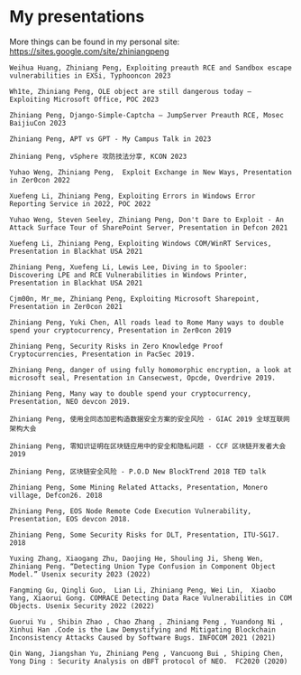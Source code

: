 # My presentations

More things can be found in my personal site: https://sites.google.com/site/zhiniangpeng


    Weihua Huang, Zhiniang Peng, Exploiting preauth RCE and Sandbox escape vulnerabilities in EXSi, Typhooncon 2023
    
    Wh1te, Zhiniang Peng, OLE object are still dangerous today — Exploiting Microsoft Office, POC 2023
    
    Zhiniang Peng, Django-Simple-Captcha — JumpServer Preauth RCE, Mosec BaijiuCon 2023

    Zhiniang Peng, APT vs GPT - My Campus Talk in 2023
    
    Zhiniang Peng, vSphere 攻防技法分享, KCON 2023
    
    Yuhao Weng, Zhiniang Peng,  Exploit Exchange in New Ways, Presentation in Zer0con 2022
    
    Xuefeng Li, Zhiniang Peng, Exploiting Errors in Windows Error Reporting Service in 2022, POC 2022
    
    Yuhao Weng, Steven Seeley, Zhiniang Peng, Don't Dare to Exploit - An Attack Surface Tour of SharePoint Server, Presentation in Defcon 2021
    
    Xuefeng Li, Zhiniang Peng, Exploiting Windows COM/WinRT Services, Presentation in Blackhat USA 2021
    
    Zhiniang Peng, Xuefeng Li, Lewis Lee, Diving in to Spooler: Discovering LPE and RCE Vulnerabilities in Windows Printer, Presentation in Blackhat USA 2021
    
    Cjm00n, Mr_me, Zhiniang Peng, Exploiting Microsoft Sharepoint, Presentation in Zer0con 2021
    
    Zhiniang Peng, Yuki Chen, All roads lead to Rome Many ways to double spend your cryptocurrency, Presentation in Zer0con 2019
    
    Zhiniang Peng, Security Risks in Zero Knowledge Proof Cryptocurrencies, Presentation in PacSec 2019.
    
    Zhiniang Peng, danger of using fully homomorphic encryption, a look at microsoft seal, Presentation in Cansecwest, Opcde, Overdrive 2019.
    
    Zhiniang Peng, Many way to double spend your cryptocurrency, Presentation, NEO devcon 2019.  

    Zhiniang Peng, 使用全同态加密构造数据安全方案的安全风险 - GIAC 2019 全球互联网架构大会

    Zhiniang Peng, 零知识证明在区块链应用中的安全和隐私问题 - CCF 区块链开发者大会 2019

    Zhiniang Peng, 区块链安全风险 - P.O.D New BlockTrend 2018 TED talk
    
    Zhiniang Peng, Some Mining Related Attacks, Presentation, Monero village, Defcon26. 2018 
    
    Zhiniang Peng, EOS Node Remote Code Execution Vulnerability, Presentation, EOS devcon 2018. 
    
    Zhiniang Peng, Some Security Risks for DLT, Presentation, ITU-SG17. 2018
    
    Yuxing Zhang, Xiaogang Zhu, Daojing He, Shouling Ji, Sheng Wen, Zhiniang Peng. “Detecting Union Type Confusion in Component Object Model.” Usenix security 2023 (2022) 
    
    Fangming Gu, Qingli Guo,  Lian Li, Zhiniang Peng, Wei Lin,  Xiaobo Yang, Xiaorui Gong. COMRACE Detecting Data Race Vulnerabilities in COM Objects. Usenix Security 2022 (2022)
    
    Guorui Yu , Shibin Zhao , Chao Zhang , Zhiniang Peng , Yuandong Ni , Xinhui Han .Code is the Law Demystifying and Mitigating Blockchain Inconsistency Attacks Caused by Software Bugs. INFOCOM 2021 (2021)
    
    Qin Wang, Jiangshan Yu, Zhiniang Peng , Vancuong Bui , Shiping Chen, Yong Ding : Security Analysis on dBFT protocol of NEO.  FC2020 (2020)
